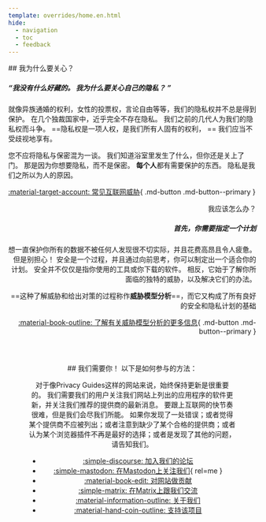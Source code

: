 ```yaml
---
template: overrides/home.en.html
hide:
  - navigation
  - toc
  - feedback
---
```


<!-- markdownlint-disable-next-line -->
<div style="max-width:50rem;margin:auto;" markdown>
<div style="max-width:38rem;" markdown>
## 我为什么要关心？

##### “我没有什么好藏的。 我为什么要关心自己的隐私？ ”

就像异族通婚的权利，女性的投票权，言论自由等等，我们的隐私权并不总是得到保护。 在几个独裁国家中，近乎完全不存在隐私。 我们之前的几代人为我们的隐私权而斗争。 ==隐私权是一项人权，是我们所有人固有的权利， == 我们应当不受歧视地享有。

您不应将隐私与保密混为一谈。 我们知道浴室里发生了什么，但你还是关上了门。 那是因为你想要隐私，而不是保密。 **每个人**都有需要保护的东西。 隐私是我们之所以为人的原因。

[:material-target-account: 常见互联网威胁](basics/common-treats.md){ .md-button .md-button--primary }
</div>

<div style="margin-left:auto;margin-right:0;text-align:right;max-width:38rem;" markdown>
我应该怎么办？

##### 首先，你需要指定一个计划

想一直保护你所有的数据不被任何人发现很不切实际，并且花费高昂且令人疲惫。 但是别担心！ 安全是一个过程，并且通过向前思考，你可以制定出一个适合你的计划。 安全并不仅仅是指你使用的工具或你下载的软件。 相反，它始于了解你所面临的独特的威胁，以及解决它们的办法。

==这种了解威胁和给出对策的过程称作**威胁模型分析**==，而它又构成了所有良好的安全和隐私计划的基础

[:material-book-outline: 了解有关威胁模型分析的更多信息](basics/threat-modeling.md){ .md-button .md-button--primary }
</div>
</div>

<div style="padding:3em;max-width:960px;margin:auto;text-align:center;" markdown>
## 我们需要你！ 以下是如何参与的方法：

对于像Privacy Guides这样的网站来说，始终保持更新是很重要的。 我们需要我们的用户关注我们网站上列出的应用程序的软件更新，并关注我们推荐的提供商的最新消息。 要跟上互联网的快节奏很难，但是我们会尽我们所能。 如果你发现了一处错误；或者觉得某个提供商不应被列出；或者注意到缺少了某个合格的提供商；或者认为某个浏览器插件不再是最好的选择；或者是发现了其他的问题，请告知我们。

<div class="grid cards" style="margin:auto;max-width:800px;text-align:center;" markdown>

- [:simple-discourse: 加入我们的论坛](https://discuss.privacyguides.net/)
- [:simple-mastodon: 在Mastodon上关注我们](https://mastodon.neat.computer/@privacyguides){ rel=me }
- [:material-book-edit: 对网站做贡献](https://github.com/privacyguides/privacyguides.org)
- [:simple-matrix: 在Matrix上跟我们交流](https://matrix.to/#/#privacyguides:matrix.org)
- [:material-information-outline: 关于我们](about/index.md)
- [:material-hand-coin-outline: 支持该项目](about/donate.md)

</div>
</div>
